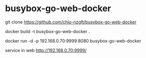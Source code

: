 # busybox-go-web-docker

git clone https://github.com/chio-nzgft/busybox-go-web-docker

 docker build -t busybox-go-web-docker .
 
 docker run -d -p 192.168.0.70:9999:8080 busybox-go-web-docker
 
 service in web http://192.168.0.70:9999/
 
 
